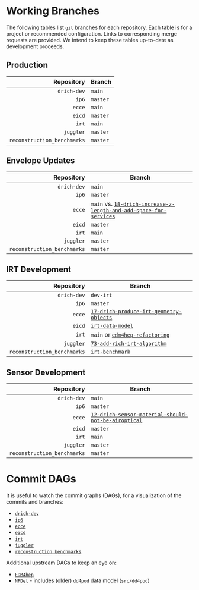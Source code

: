 # Working Branches

The following tables list `git` branches for each repository. Each table is for a 
project or recommended configuration. Links to corresponding merge requests are provided.
We intend to keep these tables up-to-date as development proceeds.

## Production
| Repository                  | Branch   |
| --:                         | ---      |
| `drich-dev`                 | `main`   |
| `ip6`                       | `master` |
| `ecce`                      | `main`   |
| `eicd`                      | `master` |
| `irt`                       | `main`   |
| `juggler`                   | `master` |
| `reconstruction_benchmarks` | `master` |

## Envelope Updates
| Repository                  | Branch                                                                                                                                  |
| --:                         | ---                                                                                                                                     |
| `drich-dev`                 | `main`                                                                                                                                  |
| `ip6`                       | `master`                                                                                                                                |
| `ecce`                      | `main` vs. [`18-drich-increase-z-length-and-add-space-for-services`](https://eicweb.phy.anl.gov/EIC/detectors/ecce/-/merge_requests/33) |
| `eicd`                      | `master`                                                                                                                                |
| `irt`                       | `main`                                                                                                                                  |
| `juggler`                   | `master`                                                                                                                                |
| `reconstruction_benchmarks` | `master`                                                                                                                                |

## IRT Development
| Repository                  | Branch                                                                                                       |
| --:                         | ---                                                                                                          |
| `drich-dev`                 | `dev-irt`                                                                                                    |
| `ip6`                       | `master`                                                                                                     |
| `ecce`                      | [`17-drich-produce-irt-geometry-objects`](https://eicweb.phy.anl.gov/EIC/detectors/ecce/-/merge_requests/31) |
| `eicd`                      | [`irt-data-model`](https://eicweb.phy.anl.gov/EIC/eicd/-/merge_requests/70)                                  |
| `irt`                       | `main` or [`edm4hep-refactoring`](https://eicweb.phy.anl.gov/EIC/irt/-/merge_requests/10)                    |
| `juggler`                   | [`73-add-rich-irt-algorithm`](https://eicweb.phy.anl.gov/EIC/juggler/-/merge_requests/377)                   |
| `reconstruction_benchmarks` | [`irt-benchmark`](https://eicweb.phy.anl.gov/EIC/benchmarks/reconstruction_benchmarks/-/merge_requests/222)  |

## Sensor Development
| Repository                  | Branch                                                                                                                   |
| --:                         | ---                                                                                                                      |
| `drich-dev`                 | `main`                                                                                                                   |
| `ip6`                       | `master`                                                                                                                 |
| `ecce`                      | [`12-drich-sensor-material-should-not-be-airoptical`](https://eicweb.phy.anl.gov/EIC/detectors/ecce/-/merge_requests/28) |
| `eicd`                      | `master`                                                                                                                 |
| `irt`                       | `main`                                                                                                                   |
| `juggler`                   | `master`                                                                                                                 |
| `reconstruction_benchmarks` | `master`                                                                                                                 |


# Commit DAGs
It is useful to watch the commit graphs (DAGs), for a visualization of the commits and branches:
- [`drich-dev`](https://github.com/c-dilks/drich-dev/network)
- [`ip6`](https://eicweb.phy.anl.gov/EIC/detectors/ip6/-/network/master)
- [`ecce`](https://eicweb.phy.anl.gov/EIC/detectors/ecce/-/network/master)
- [`eicd`](https://eicweb.phy.anl.gov/EIC/eicd/-/network/master)
- [`irt`](https://eicweb.phy.anl.gov/EIC/irt/-/network/main)
- [`juggler`](https://eicweb.phy.anl.gov/EIC/juggler/-/network/master)
- [`reconstruction_benchmarks`](https://eicweb.phy.anl.gov/EIC/benchmarks/reconstruction_benchmarks/-/network/master)

Additional upstream DAGs to keep an eye on:
- [`EDM4hep`](https://github.com/key4hep/EDM4hep/network)
- [`NPDet`](https://eicweb.phy.anl.gov/EIC/NPDet/-/network/master) - includes (older) `dd4pod` data model (`src/dd4pod`)
